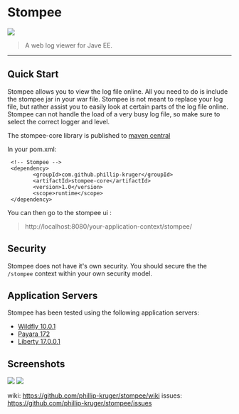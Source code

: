 # Stompee

![](https://github.com/phillip-kruger/stompee/blob/master/src/main/webapp/stompee/logo.png?raw=true)

> A web log viewer for Jave EE.

***

## Quick Start
Stompee allows you to view the log file online. All you need to do is include the stompee jar in your war file. 
Stompee is not meant to replace your log file, but rather assist you to easily look at certain parts of the log file online. Stompee can not handle the load of a very busy log file, so make sure to select the correct logger and level.
 
The stompee-core library is published to [maven central](http://search.maven.org/#search%7Cga%7C1%7Ca%3A%22stompee-core%22)

In your pom.xml:
 
     <!-- Stompee -->
     <dependency>
            <groupId>com.github.phillip-kruger</groupId>
            <artifactId>stompee-core</artifactId>
            <version>1.0</version>
            <scope>runtime</scope>
     </dependency>

You can then go to the stompee ui :
> http://localhost:8080/your-application-context/stompee/

## Security
Stompee does not have it's own security. You should secure the the `/stompee` context within your own security model.

## Application Servers
Stompee has been tested using the following application servers:

* [Wildfly 10.0.1](http://wildfly.org/)
* [Payara 172](http://www.payara.fish/)
* [Liberty 17.0.0.1](https://developer.ibm.com/assets/wasdev/#asset/runtimes-wlp-javaee7)

## Screenshots
![](https://raw.githubusercontent.com/phillip-kruger/stompee/master/Screenshot1.png)
![](https://raw.githubusercontent.com/phillip-kruger/stompee/master/Screenshot2.png)


wiki: https://github.com/phillip-kruger/stompee/wiki
issues: https://github.com/phillip-kruger/stompee/issues

